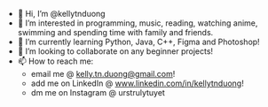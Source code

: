 - 👋 Hi, I’m @kellytnduong
- 👀 I’m interested in programming, music, reading, watching anime, swimming and spending time with family and friends.
- 🌱 I’m currently learning Python, Java, C++, Figma and Photoshop!
- 💞️ I’m looking to collaborate on any beginner projects!
- 📫 How to reach me: 
     - email me @ kelly.tn.duong@gmail.com!
     - add me on LinkedIn @ www.linkedin.com/in/kellytnduong!
     - dm me on Instagram @ urstrulytuyet
